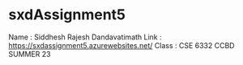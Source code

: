 # sxdAssignment5
Name : Siddhesh Rajesh Dandavatimath
Link : https://sxdassignment5.azurewebsites.net/
Class : CSE 6332  CCBD SUMMER 23

